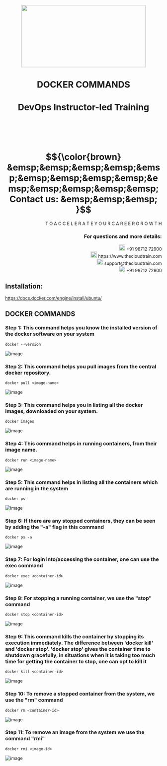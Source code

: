 <div align="center">
<img src=https://static.wixstatic.com/media/1c706c_a5df0ad56f894928bf858a74ba744b32~mv2.png/v1/fit/w_2500,h_1330,al_c/1c706c_a5df0ad56f894928bf858a74ba744b32~mv2.png width="400" height="200">
 </div>

# <div align="center"> DOCKER COMMANDS </p>

# <div align="center"> DevOps Instructor-led Training </div>

<br />

<br />

<br />

<br />

# $${\color{brown} &emsp;&emsp;&emsp;&emsp;&emsp;&emsp;&emsp;&emsp;&emsp;&emsp;&emsp;&emsp;&emsp;&emsp; Contact us: &emsp;&emsp;&emsp; }$$

<div align="right"> T O A C C E L E R A T E Y O U R C A R E E R G R O W T H </div>

### <div align="right"> For questions and more details: </div>

<div align="right"> <img src=https://w7.pngwing.com/pngs/759/922/png-transparent-telephone-logo-iphone-telephone-call-smartphone-phone-electronics-text-trademark-thumbnail.png width="20" height="20"> +91 98712 72900 </div>

<div align="right"> <img src=https://pbs.twimg.com/profile_images/1450734615946219520/jmBHQRRa_400x400.jpg width="20" height="20"> https://www.thecloudtrain.com </div>

<div align="right"> <img src=https://icons.iconarchive.com/icons/martz90/circle/512/email-icon.png width="20" height="20"> support@thecloudtrain.com </div>

<div align="right"> <img src=https://png.pngtree.com/png-vector/20221018/ourmid/pngtree-whatsapp-icon-png-image_6315990.png width="20" height="20"> +91 98712 72900 </div>

## Installation:

https://docs.docker.com/engine/install/ubuntu/

## DOCKER COMMANDS

### Step 1: This command helps you know the installed version of the docker software on your system

`docker --version`

![image](https://user-images.githubusercontent.com/37858762/235539910-2b8af734-9840-4adc-b853-a7be12c9eb85.png)

### Step 2: This command helps you pull images from the central docker repository.

`docker pull <image-name>`

![image](https://user-images.githubusercontent.com/37858762/235539951-2e1db83f-f3b6-4bac-b8b2-30309305ac63.png)

### Step 3: This command helps you in listing all the docker images, downloaded on your system.

`docker images`

![image](https://user-images.githubusercontent.com/37858762/235539980-d3cce23b-b6e1-4bb2-a892-7731139495c7.png)

### Step 4: This command helps in running containers, from their image name.

`docker run <image-name>`

![image](https://user-images.githubusercontent.com/37858762/235540001-3d07ab13-d1f1-4730-8277-5c1ed9a19192.png)

### Step 5: This command helps in listing all the containers which are running in the system

`docker ps`

![image](https://user-images.githubusercontent.com/37858762/235540019-d9587944-282f-4431-8c58-c24aa8f2d548.png)

### Step 6: If there are any stopped containers, they can be seen by adding the "-a" flag in this command

`docker ps -a`

![image](https://user-images.githubusercontent.com/37858762/235540037-0ae759f6-07b8-4474-9e78-20276dedfe18.png)

### Step 7: For login into/accessing the container, one can use the exec command

`docker exec <container-id>`

![image](https://user-images.githubusercontent.com/37858762/235540055-b7fc47b8-7ab5-434a-a298-8df89811aefb.png)

### Step 8: For stopping a running container, we use the "stop" command

`docker stop <container-id>`

![image](https://user-images.githubusercontent.com/37858762/235540083-c0dd2446-32fb-484b-aac4-54ad3c460c52.png)

### Step 9: This command kills the container by stopping its execution immediately. The difference between 'docker kill' and 'docker stop'. 'docker stop' gives the container time to shutdown gracefully, in situations when it is taking too much time for getting the container to stop, one can opt to kill it

`docker kill <container-id>`

![image](https://user-images.githubusercontent.com/37858762/235540101-7ef07d6f-c48d-4690-999a-7f03aa81272d.png)

### Step 10: To remove a stopped container from the system, we use the "rm" command

`docker rm <container-id>`

![image](https://user-images.githubusercontent.com/37858762/235540133-b1883405-bdbc-4cd1-93fe-cfb52f1b34a0.png)

### Step 11: To remove an image from the system we use the command "rmi"

`docker rmi <image-id>`

![image](https://user-images.githubusercontent.com/37858762/235540142-9f09a6d3-4694-4af4-9cfa-68c3cfa3d94b.png)
